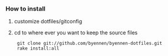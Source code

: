 ### How to install
1. customize dotfiles/gitconfig

2. cd to where ever you want to keep the source files

        git clone git://github.com/byennen/byennen-dotfiles.git
        rake install:all
